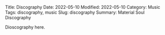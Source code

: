 Title: Discography
Date: 2022-05-10
Modified: 2022-05-10
Category: Music
Tags: discography, music
Slug: discography
Summary: Material Soul Discography

Dioscography here.

